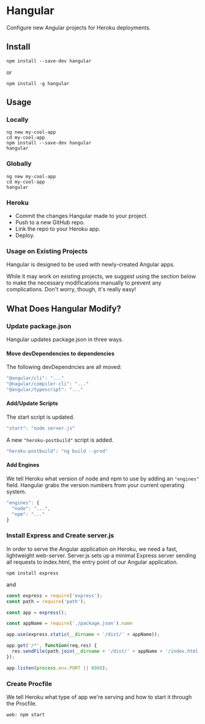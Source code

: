 # Hangular

Configure new Angular projects for Heroku deployments.

## Install
```
npm install --save-dev hangular
```
or
```
npm install -g hangular
```

## Usage
### Locally
```
ng new my-cool-app
cd my-cool-app
npm install --save-dev hangular
hangular
```

### Globally
```
ng new my-cool-app
cd my-cool-app
hangular
```

### Heroku
- Commit the changes Hangular made to your project.
- Push to a new GitHub repo.
- Link the repo to your Heroku app.
- Deploy.

### Usage on Existing Projects
Hangular is designed to be used with newly-created Angular apps.  

While it may work on existing projects, we suggest using the section below to make the necessary modifications manually to prevent any complications.  Don't worry, though, it's really easy!

## What Does Hangular Modify?

### Update package.json
Hangular updates package.json in three ways.

#### Move devDependencies to dependencies
The following devDependncies are all moved:
```javascript
"@angular/cli": "..."
"@nagular/compiler-cli": "..."
"@angular/typescript": "..."
```

#### Add/Update Scripts
The start script is updated.
```javascript
"start": "node server.js"
```

A new ```"heroku-postbuild"``` script is added.
```javascript
"heroku-postbuild": "ng build --prod"
```

#### Add Engines
We tell Heroku what version of node and npm to use by adding an ```"engines"``` field.  Hangular grabs the version numbers from your current operating system.
```javascript
"engines": {
  "node": "...",
  "npm": "..."
}
```

### Install Express and Create server.js
In order to serve the Angular application on Heroku, we need a fast, lightweight web-server.  Server.js sets up a minimal Express server sending all requests to index.html, the entry point of our Angular application.
```
npm install express
```
and
```javascript
const express = require('express');
const path = require('path');

const app = express();

const appName = require('./package.json').name

app.use(express.static(__dirname + '/dist/' + appName));

app.get('/*', function(req,res) {    
  res.sendFile(path.join(__dirname + '/dist/' + appName + '/index.html'));
});

app.listen(process.env.PORT || 8080);
```

### Create Procfile
We tell Heroku what type of app we're serving and how to start it through the Procfile.
```
web: npm start
```
